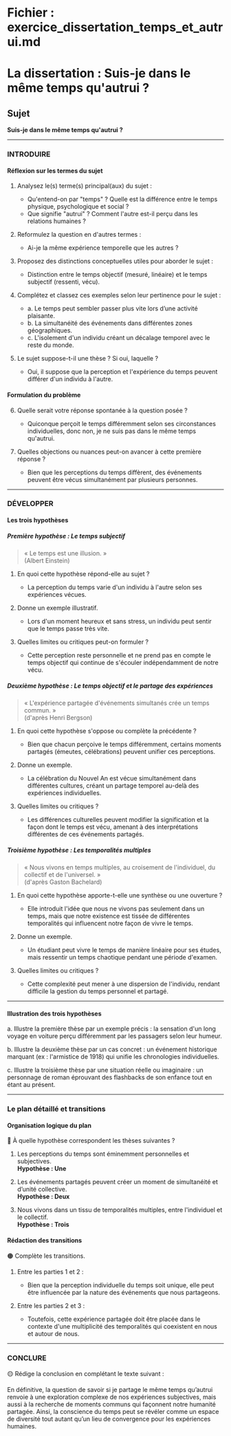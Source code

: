 # Fichier : exercice_dissertation_temps_et_autrui.md

# La dissertation : Suis-je dans le même temps qu'autrui ?

## Sujet
**Suis-je dans le même temps qu'autrui ?**

---

### INTRODUIRE

#### Réflexion sur les termes du sujet

1. Analysez le(s) terme(s) principal(aux) du sujet : 
   - Qu'entend-on par "temps" ? Quelle est la différence entre le temps physique, psychologique et social ?
   - Que signifie "autrui" ? Comment l'autre est-il perçu dans les relations humaines ?
  
2. Reformulez la question en d'autres termes : 
   - Ai-je la même expérience temporelle que les autres ? 

3. Proposez des distinctions conceptuelles utiles pour aborder le sujet : 
   - Distinction entre le temps objectif (mesuré, linéaire) et le temps subjectif (ressenti, vécu).

4. Complétez et classez ces exemples selon leur pertinence pour le sujet :
   - a. Le temps peut sembler passer plus vite lors d’une activité plaisante.
   - b. La simultanéité des événements dans différentes zones géographiques.
   - c. L'isolement d'un individu créant un décalage temporel avec le reste du monde.

5. Le sujet suppose-t-il une thèse ? Si oui, laquelle ?
   - Oui, il suppose que la perception et l'expérience du temps peuvent différer d'un individu à l'autre.

#### Formulation du problème

6. Quelle serait votre réponse spontanée à la question posée ?
   - Quiconque perçoit le temps différemment selon ses circonstances individuelles, donc non, je ne suis pas dans le même temps qu'autrui.

7. Quelles objections ou nuances peut-on avancer à cette première réponse ?
   - Bien que les perceptions du temps diffèrent, des événements peuvent être vécus simultanément par plusieurs personnes.

---

### DÉVELOPPER

#### Les trois hypothèses

##### Première hypothèse : Le temps subjectif

> « Le temps est une illusion. »  
> (Albert Einstein)

1. En quoi cette hypothèse répond-elle au sujet ?
   - La perception du temps varie d'un individu à l'autre selon ses expériences vécues.

2. Donne un exemple illustratif. 
   - Lors d'un moment heureux et sans stress, un individu peut sentir que le temps passe très vite.

3. Quelles limites ou critiques peut-on formuler ?
   - Cette perception reste personnelle et ne prend pas en compte le temps objectif qui continue de s'écouler indépendamment de notre vécu.

##### Deuxième hypothèse : Le temps objectif et le partage des expériences

> « L'expérience partagée d'événements simultanés crée un temps commun. »  
> (d'après Henri Bergson)

1. En quoi cette hypothèse s'oppose ou complète la précédente ?
   - Bien que chacun perçoive le temps différemment, certains moments partagés (émeutes, célébrations) peuvent unifier ces perceptions.

2. Donne un exemple.
   - La célébration du Nouvel An est vécue simultanément dans différentes cultures, créant un partage temporel au-delà des expériences individuelles.

3. Quelles limites ou critiques ?
   - Les différences culturelles peuvent modifier la signification et la façon dont le temps est vécu, amenant à des interprétations différentes de ces événements partagés.

##### Troisième hypothèse : Les temporalités multiples

> « Nous vivons en temps multiples, au croisement de l'individuel, du collectif et de l'universel. »  
> (d'après Gaston Bachelard)

1. En quoi cette hypothèse apporte-t-elle une synthèse ou une ouverture ?
   - Elle introduit l'idée que nous ne vivons pas seulement dans un temps, mais que notre existence est tissée de différentes temporalités qui influencent notre façon de vivre le temps.

2. Donne un exemple.
   - Un étudiant peut vivre le temps de manière linéaire pour ses études, mais ressentir un temps chaotique pendant une période d'examen.

3. Quelles limites ou critiques ?
   - Cette complexité peut mener à une dispersion de l'individu, rendant difficile la gestion du temps personnel et partagé.

---

#### Illustration des trois hypothèses

a. Illustre la première thèse par un exemple précis : la sensation d'un long voyage en voiture perçu différemment par les passagers selon leur humeur.

b. Illustre la deuxième thèse par un cas concret : un événement historique marquant (ex : l'armistice de 1918) qui unifie les chronologies individuelles.

c. Illustre la troisième thèse par une situation réelle ou imaginaire : un personnage de roman éprouvant des flashbacks de son enfance tout en étant au présent.

---

### Le plan détaillé et transitions

#### Organisation logique du plan

🔴 À quelle hypothèse correspondent les thèses suivantes ?

1. Les perceptions du temps sont éminemment personnelles et subjectives.  
   **Hypothèse : Une**
   
2. Les événements partagés peuvent créer un moment de simultanéité et d’unité collective.  
   **Hypothèse : Deux**

3. Nous vivons dans un tissu de temporalités multiples, entre l'individuel et le collectif.  
   **Hypothèse : Trois**

#### Rédaction des transitions

🟠 Complète les transitions.

1. Entre les parties 1 et 2 :  
   - Bien que la perception individuelle du temps soit unique, elle peut être influencée par la nature des événements que nous partageons.

2. Entre les parties 2 et 3 :  
   - Toutefois, cette expérience partagée doit être placée dans le contexte d'une multiplicité des temporalités qui coexistent en nous et autour de nous.

---

### CONCLURE
 
🟡 Rédige la conclusion en complétant le texte suivant :

En définitive, la question de savoir si je partage le même temps qu’autrui renvoie à une exploration complexe de nos expériences subjectives, mais aussi à la recherche de moments communs qui façonnent notre humanité partagée. Ainsi, la conscience du temps peut se révéler comme un espace de diversité tout autant qu’un lieu de convergence pour les expériences humaines.